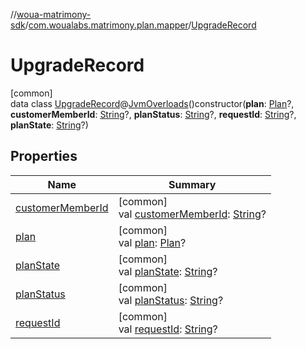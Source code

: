 //[woua-matrimony-sdk](../../../index.md)/[com.woualabs.matrimony.plan.mapper](../index.md)/[UpgradeRecord](index.md)

# UpgradeRecord

[common]\
data class [UpgradeRecord](index.md)@[JvmOverloads](https://kotlinlang.org/api/latest/jvm/stdlib/kotlin.jvm/-jvm-overloads/index.html)()constructor(**plan**: [Plan](../-plan/index.md)?, **customerMemberId**: [String](https://kotlinlang.org/api/latest/jvm/stdlib/kotlin/-string/index.html)?, **planStatus**: [String](https://kotlinlang.org/api/latest/jvm/stdlib/kotlin/-string/index.html)?, **requestId**: [String](https://kotlinlang.org/api/latest/jvm/stdlib/kotlin/-string/index.html)?, **planState**: [String](https://kotlinlang.org/api/latest/jvm/stdlib/kotlin/-string/index.html)?)

## Properties

| Name | Summary |
|---|---|
| [customerMemberId](customer-member-id.md) | [common]<br>val [customerMemberId](customer-member-id.md): [String](https://kotlinlang.org/api/latest/jvm/stdlib/kotlin/-string/index.html)? |
| [plan](plan.md) | [common]<br>val [plan](plan.md): [Plan](../-plan/index.md)? |
| [planState](plan-state.md) | [common]<br>val [planState](plan-state.md): [String](https://kotlinlang.org/api/latest/jvm/stdlib/kotlin/-string/index.html)? |
| [planStatus](plan-status.md) | [common]<br>val [planStatus](plan-status.md): [String](https://kotlinlang.org/api/latest/jvm/stdlib/kotlin/-string/index.html)? |
| [requestId](request-id.md) | [common]<br>val [requestId](request-id.md): [String](https://kotlinlang.org/api/latest/jvm/stdlib/kotlin/-string/index.html)? |
